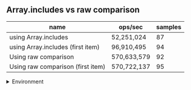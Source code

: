 ## Array.includes vs raw comparison

|name|ops/sec|samples|
|-|-|-|
|using Array.includes|52,251,024|87|
|using Array.includes (first item)|96,910,495|94|
|Using raw comparison|570,633,579|92|
|Using raw comparison (first item)|570,722,137|95|


<details>
<summary>Environment</summary>

* __Machine:__ linux x64 | 2 vCPUs | 6.8GB Mem
* __Run:__ Tue Oct 10 2023 20:56:40 GMT+0000 (Coordinated Universal Time)
</details>

<!--
{"environment":{"platform":"linux","arch":"x64","cpus":2,"totalMemory":6.759757995605469},"benchmarks":"[{\"timeStamp\":1696971384230,\"currentTarget\":{\"0\":{\"name\":\"using Array.includes\",\"options\":{\"async\":false,\"defer\":false,\"delay\":0.005,\"initCount\":1,\"maxTime\":5,\"minSamples\":5,\"minTime\":0.05},\"async\":false,\"defer\":false,\"delay\":0.005,\"initCount\":1,\"maxTime\":5,\"minSamples\":5,\"minTime\":0.05,\"id\":1,\"stats\":{\"moe\":5.511036739671435e-10,\"rme\":2.8795731531623856,\"sem\":2.811753438607875e-10,\"deviation\":2.6226290125721545e-9,\"mean\":1.913838074792141e-8,\"sample\":[1.9090292413767916e-8,2.8502057746240974e-8,3.908951899943849e-8,2.4132003907777665e-8,1.991218342511843e-8,1.8912097830384047e-8,1.9418452962452268e-8,1.976409591157154e-8,1.813502609465444e-8,1.8125753583836613e-8,1.7909649118739812e-8,1.798750967001918e-8,2.2716559031788994e-8,1.880520435171371e-8,1.7925698943101235e-8,1.8247412679147245e-8,1.8912882623354493e-8,1.95078389125495e-8,1.804899904378713e-8,1.799917254238848e-8,1.8320565281947264e-8,1.8118263665801283e-8,1.7874232149652844e-8,1.8650197288007678e-8,2.083902775157297e-8,1.8001669181733587e-8,1.8402277791073375e-8,1.8758837835784618e-8,1.796051086104231e-8,1.8131238587326622e-8,1.8546696347766717e-8,1.8675924348755298e-8,1.8607434262112326e-8,1.8285999683512233e-8,1.8320707012337688e-8,1.9048353641298454e-8,1.8483433287756726e-8,1.7975517715313917e-8,1.81421911977284e-8,1.8432901214921864e-8,1.842607396923668e-8,1.7888464732061102e-8,1.9501149490685837e-8,1.8007237968575253e-8,1.8649751521541616e-8,1.811921916422337e-8,1.959133214680054e-8,1.7954323702978008e-8,1.865423249049203e-8,1.8023845041899067e-8,1.961778945740128e-8,1.794091706775861e-8,1.9152475627774824e-8,1.9352647740223993e-8,2.0667617078248934e-8,1.9169935795655583e-8,1.820125812777927e-8,1.847564591064021e-8,2.045389644449107e-8,1.781897895356342e-8,1.7991342103719087e-8,1.781197355015709e-8,1.9082740926313467e-8,1.788423268607436e-8,1.9555806928237285e-8,1.7956777372191394e-8,2.050894433549126e-8,1.7930675665824478e-8,1.88302228038327e-8,1.8025836425608482e-8,2.0972729066912273e-8,2.030770576594485e-8,1.7888606618150397e-8,1.9208839610044397e-8,1.8212815265378552e-8,1.7881779016860975e-8,1.9079397890911288e-8,1.922352606490133e-8,1.7858878104202707e-8,1.92094441372419e-8,1.8131700872830593e-8,1.9026732192673486e-8,1.8530871603757313e-8,1.876720902239062e-8,1.8095251083259396e-8,1.9234087866250136e-8,1.9445816760694355e-8],\"variance\":6.878182937585195e-18},\"times\":{\"cycle\":0.05381932757694102,\"elapsed\":5.529,\"period\":1.913838074792141e-8,\"timeStamp\":1696971378701},\"running\":false,\"count\":2812115,\"cycles\":6,\"hz\":52251024.429462686},\"1\":{\"name\":\"using Array.includes (first item)\",\"options\":{\"async\":false,\"defer\":false,\"delay\":0.005,\"initCount\":1,\"maxTime\":5,\"minSamples\":5,\"minTime\":0.05},\"async\":false,\"defer\":false,\"delay\":0.005,\"initCount\":1,\"maxTime\":5,\"minSamples\":5,\"minTime\":0.05,\"id\":2,\"stats\":{\"moe\":5.071120669519588e-11,\"rme\":0.49144481610690177,\"sem\":2.587306464040606e-11,\"deviation\":2.5084866861385425e-10,\"mean\":1.0318799798707185e-8,\"sample\":[1.0160514132492177e-8,1.0920206201576966e-8,1.0260510401340795e-8,1.033517316071884e-8,1.0220327111050157e-8,1.019362376481242e-8,1.0254633938754663e-8,1.0580782956907218e-8,1.009255816814585e-8,1.0145602031359822e-8,1.0096612013702402e-8,1.0124586169932769e-8,1.0136667234742868e-8,1.0246869110201068e-8,1.0150704632980758e-8,1.008943206833856e-8,1.0108914930756889e-8,1.0353360002662227e-8,1.0176258381224847e-8,1.0229423053070083e-8,1.0080303007731613e-8,1.007210261604653e-8,1.0235193175033686e-8,1.0440938565721623e-8,1.0539473392865123e-8,1.0102196350232433e-8,1.0402510890967934e-8,1.0212909616540503e-8,1.0242117660699396e-8,1.0093943329526208e-8,1.0269594784735052e-8,1.0101310660205423e-8,1.0259630570638007e-8,1.0072988306073539e-8,1.0207655663041645e-8,1.023261662222784e-8,1.0269051293127569e-8,1.0211439974975231e-8,1.040768432719161e-8,1.0264662900336924e-8,1.019173317058108e-8,1.010392747164886e-8,1.0127922223532865e-8,1.026895064653359e-8,1.1094649667322748e-8,1.0293287395543932e-8,1.0412032260051476e-8,1.0179917059154835e-8,1.018430525065229e-8,1.0191511748074329e-8,1.0599681191848914e-8,1.1169672846233341e-8,1.0108275605801913e-8,1.0088790022621328e-8,1.0284490681937036e-8,1.0120454044966482e-8,1.0814344072056521e-8,1.0362694494510533e-8,1.0692539349798848e-8,1.0808888825369706e-8,1.0254658427602288e-8,1.012399680507452e-8,1.024201701410542e-8,1.0840794399540407e-8,1.0237548305332781e-8,1.0223920353921734e-8,1.033022550070674e-8,1.0118018397392206e-8,1.0304157428986782e-8,1.0157794535212016e-8,1.0150246040663639e-8,1.0466060358164995e-8,1.0303533420104118e-8,1.018025945886755e-8,1.0249062476977092e-8,1.0343289629898318e-8,1.0342140648381461e-8,1.0189310003184457e-8,1.0428187447437315e-8,1.0449283376121555e-8,1.0570382767048628e-8,1.0303424520489432e-8,1.0599610940526317e-8,1.0139247582166873e-8,1.047092259512009e-8,1.0227817792626953e-8,1.0678337914095315e-8,1.0119762200279475e-8,1.0858517459567243e-8,1.0349883592149403e-8,1.1298832016406201e-8,1.0105450053322565e-8,1.0346864194330054e-8,1.0270472221741356e-8],\"variance\":6.292505454534327e-20},\"times\":{\"cycle\":0.051262538506401854,\"elapsed\":5.506,\"period\":1.0318799798707185e-8,\"timeStamp\":1696971384248},\"running\":false,\"count\":4967878,\"cycles\":9,\"hz\":96910495.35870318},\"2\":{\"name\":\"Using raw comparison\",\"options\":{\"async\":false,\"defer\":false,\"delay\":0.005,\"initCount\":1,\"maxTime\":5,\"minSamples\":5,\"minTime\":0.05},\"async\":false,\"defer\":false,\"delay\":0.005,\"initCount\":1,\"maxTime\":5,\"minSamples\":5,\"minTime\":0.05,\"id\":3,\"stats\":{\"moe\":1.1226091947291049e-11,\"rme\":0.6405985027704859,\"sem\":5.727597932291352e-12,\"deviation\":5.493718943308723e-11,\"mean\":1.7524380557775267e-9,\"sample\":[1.7583874776039228e-9,1.7594051046896264e-9,1.716717228774388e-9,1.7420679556365267e-9,1.7353029653202437e-9,1.7299606142286301e-9,1.717123156167183e-9,1.7697351193274384e-9,1.7988951644218729e-9,1.7258606951661671e-9,1.7644061045192565e-9,1.7268389747684307e-9,1.767572764914026e-9,1.878157286635514e-9,1.7340756532589867e-9,1.7182593603973876e-9,1.7136848636216878e-9,1.7123146245369704e-9,1.7942218511804254e-9,1.769041922723683e-9,1.7668637678503647e-9,2.004725090478933e-9,1.7520632496280494e-9,1.7086127736183284e-9,1.7645526760276095e-9,1.938889804676763e-9,1.7427848300261348e-9,1.7111522443029357e-9,1.735868597756515e-9,1.7123316336492188e-9,1.7137189841053765e-9,1.7340347495822371e-9,1.7051836479644148e-9,1.7135553353119805e-9,1.7586318006452963e-9,1.7154607990069679e-9,1.8584618935893575e-9,1.7953740054952725e-9,1.7388136965688904e-9,1.8279473757837144e-9,1.7549231324471961e-9,1.71137380588533e-9,1.7341336001343821e-9,1.7483512068766172e-9,1.7223293444067767e-9,1.732228136439395e-9,1.7543334377740546e-9,1.7912256227721132e-9,1.7430813475961726e-9,1.725809088360668e-9,1.7849807902699423e-9,1.7209926122505966e-9,1.728014546438217e-9,1.7486712781471833e-9,1.8055727578240554e-9,1.8769987240779766e-9,1.9003824357430508e-9,1.7074157616046458e-9,1.8502506168274455e-9,1.757534515924594e-9,1.7136261297289264e-9,1.728167994779473e-9,1.7078372948440411e-9,1.7100758414915994e-9,1.7109072130898319e-9,1.7056879801896508e-9,1.7144642496073992e-9,1.7067373345255156e-9,1.7127914355024908e-9,1.7151681590401643e-9,1.7166172534794457e-9,1.7365473108023714e-9,1.7177568068422863e-9,1.7289242665237109e-9,1.856209257931395e-9,1.7290977796040324e-9,1.723502127329552e-9,1.7482794618475316e-9,1.7619777769916417e-9,1.724049776926332e-9,1.7685972959035812e-9,1.7295603904435486e-9,1.700782730737361e-9,1.7367241914174803e-9,1.7259240651519336e-9,1.7058341349653517e-9,1.8255777193013488e-9,1.7153790891736817e-9,1.721525792595233e-9,1.7449118930443738e-9,1.8303365902043517e-9,1.721063181755717e-9],\"variance\":3.018094782806911e-21},\"times\":{\"cycle\":0.05151880484144781,\"elapsed\":5.429,\"period\":1.7524380557775267e-9,\"timeStamp\":1696971389754},\"running\":false,\"count\":29398360,\"cycles\":7,\"hz\":570633579.1460071},\"3\":{\"name\":\"Using raw comparison (first item)\",\"options\":{\"async\":false,\"defer\":false,\"delay\":0.005,\"initCount\":1,\"maxTime\":5,\"minSamples\":5,\"minTime\":0.05},\"async\":false,\"defer\":false,\"delay\":0.005,\"initCount\":1,\"maxTime\":5,\"minSamples\":5,\"minTime\":0.05,\"id\":4,\"stats\":{\"moe\":1.2584416135728916e-11,\"rme\":0.7182204870649552,\"sem\":6.420620477412712e-12,\"deviation\":6.258046735941085e-11,\"mean\":1.7521661331544267e-9,\"sample\":[1.95444989258328e-9,1.7162625108536982e-9,1.7240468146368311e-9,1.8061534903497386e-9,1.757496654135986e-9,1.731489940065244e-9,1.7088568734288681e-9,1.8898566638166915e-9,1.7232519939166419e-9,1.716201111029813e-9,1.7205708341626574e-9,1.716647999414655e-9,1.7085635187147517e-9,1.7188788596824709e-9,1.71908011466076e-9,1.7496373402346735e-9,1.7210995548683322e-9,1.7426922355999932e-9,1.7089563070325482e-9,1.7190666408105186e-9,1.739468744846039e-9,1.7466730590705533e-9,1.7407444967423129e-9,1.7259503456213142e-9,1.768286138188149e-9,1.7104330069079919e-9,1.7514111811467066e-9,1.7247564601568867e-9,1.730111957462202e-9,1.7254966350338183e-9,1.7777350253078135e-9,1.7165321584135923e-9,2.0177777391186294e-9,1.709890641797009e-9,1.7286485608819336e-9,1.7521055583783425e-9,1.7199785827886545e-9,1.7409865118115824e-9,1.7439272722588878e-9,1.75458289033602e-9,1.738393322731498e-9,1.7470179654528373e-9,1.7263133435612454e-9,1.7630235246864777e-9,1.7172763517110102e-9,1.7503199615926825e-9,1.7231851331050108e-9,1.756000470379917e-9,1.7377833690576499e-9,1.9242206163592097e-9,1.7515023857537176e-9,1.7191982509936198e-9,1.7203908978419259e-9,1.7232056125551772e-9,1.710662170819673e-9,1.721130338887876e-9,1.7147990197533326e-9,1.7458185375553078e-9,1.7092650702259427e-9,1.7312441545396348e-9,1.8107164839571452e-9,1.7587299619569507e-9,1.7237031166690423e-9,2.0018767150048705e-9,1.8688435356717774e-9,1.967510936827166e-9,1.7192527719923993e-9,1.7201080701607562e-9,1.7312713809634004e-9,1.7192527379167752e-9,1.7132178767130968e-9,1.7589139703278323e-9,1.7350811379800058e-9,1.708423368231657e-9,1.7337589696839734e-9,1.7579700755364586e-9,1.798909075705167e-9,1.768506394853136e-9,1.7403152220141073e-9,1.7508208732689712e-9,1.7271311585429412e-9,1.7246947173343483e-9,1.7481731631901068e-9,1.7340009066160584e-9,1.8495393878607155e-9,1.7667378358795947e-9,1.7106553556948256e-9,1.7432423522117176e-9,1.7097898007635734e-9,1.7170207504536062e-9,1.7155793515483673e-9,1.7082870657347074e-9,1.7168572215328912e-9,1.8382874463594301e-9,1.7490966466825624e-9],\"variance\":3.916314894922287e-21},\"times\":{\"cycle\":0.05141992765712118,\"elapsed\":5.398,\"period\":1.7521661331544267e-9,\"timeStamp\":1696971395184},\"running\":false,\"count\":29346491,\"cycles\":6,\"hz\":570722137.0611124},\"options\":{},\"events\":{\"start\":[null],\"cycle\":[null,null],\"complete\":[null,null]},\"length\":4,\"running\":false},\"type\":\"cycle\",\"target\":{\"name\":\"using Array.includes\",\"options\":{\"async\":false,\"defer\":false,\"delay\":0.005,\"initCount\":1,\"maxTime\":5,\"minSamples\":5,\"minTime\":0.05},\"async\":false,\"defer\":false,\"delay\":0.005,\"initCount\":1,\"maxTime\":5,\"minSamples\":5,\"minTime\":0.05,\"id\":1,\"stats\":{\"moe\":5.511036739671435e-10,\"rme\":2.8795731531623856,\"sem\":2.811753438607875e-10,\"deviation\":2.6226290125721545e-9,\"mean\":1.913838074792141e-8,\"sample\":[1.9090292413767916e-8,2.8502057746240974e-8,3.908951899943849e-8,2.4132003907777665e-8,1.991218342511843e-8,1.8912097830384047e-8,1.9418452962452268e-8,1.976409591157154e-8,1.813502609465444e-8,1.8125753583836613e-8,1.7909649118739812e-8,1.798750967001918e-8,2.2716559031788994e-8,1.880520435171371e-8,1.7925698943101235e-8,1.8247412679147245e-8,1.8912882623354493e-8,1.95078389125495e-8,1.804899904378713e-8,1.799917254238848e-8,1.8320565281947264e-8,1.8118263665801283e-8,1.7874232149652844e-8,1.8650197288007678e-8,2.083902775157297e-8,1.8001669181733587e-8,1.8402277791073375e-8,1.8758837835784618e-8,1.796051086104231e-8,1.8131238587326622e-8,1.8546696347766717e-8,1.8675924348755298e-8,1.8607434262112326e-8,1.8285999683512233e-8,1.8320707012337688e-8,1.9048353641298454e-8,1.8483433287756726e-8,1.7975517715313917e-8,1.81421911977284e-8,1.8432901214921864e-8,1.842607396923668e-8,1.7888464732061102e-8,1.9501149490685837e-8,1.8007237968575253e-8,1.8649751521541616e-8,1.811921916422337e-8,1.959133214680054e-8,1.7954323702978008e-8,1.865423249049203e-8,1.8023845041899067e-8,1.961778945740128e-8,1.794091706775861e-8,1.9152475627774824e-8,1.9352647740223993e-8,2.0667617078248934e-8,1.9169935795655583e-8,1.820125812777927e-8,1.847564591064021e-8,2.045389644449107e-8,1.781897895356342e-8,1.7991342103719087e-8,1.781197355015709e-8,1.9082740926313467e-8,1.788423268607436e-8,1.9555806928237285e-8,1.7956777372191394e-8,2.050894433549126e-8,1.7930675665824478e-8,1.88302228038327e-8,1.8025836425608482e-8,2.0972729066912273e-8,2.030770576594485e-8,1.7888606618150397e-8,1.9208839610044397e-8,1.8212815265378552e-8,1.7881779016860975e-8,1.9079397890911288e-8,1.922352606490133e-8,1.7858878104202707e-8,1.92094441372419e-8,1.8131700872830593e-8,1.9026732192673486e-8,1.8530871603757313e-8,1.876720902239062e-8,1.8095251083259396e-8,1.9234087866250136e-8,1.9445816760694355e-8],\"variance\":6.878182937585195e-18},\"times\":{\"cycle\":0.05381932757694102,\"elapsed\":5.529,\"period\":1.913838074792141e-8,\"timeStamp\":1696971378701},\"running\":false,\"count\":2812115,\"cycles\":6,\"hz\":52251024.429462686},\"aborted\":false},{\"timeStamp\":1696971389754,\"currentTarget\":{\"0\":{\"name\":\"using Array.includes\",\"options\":{\"async\":false,\"defer\":false,\"delay\":0.005,\"initCount\":1,\"maxTime\":5,\"minSamples\":5,\"minTime\":0.05},\"async\":false,\"defer\":false,\"delay\":0.005,\"initCount\":1,\"maxTime\":5,\"minSamples\":5,\"minTime\":0.05,\"id\":1,\"stats\":{\"moe\":5.511036739671435e-10,\"rme\":2.8795731531623856,\"sem\":2.811753438607875e-10,\"deviation\":2.6226290125721545e-9,\"mean\":1.913838074792141e-8,\"sample\":[1.9090292413767916e-8,2.8502057746240974e-8,3.908951899943849e-8,2.4132003907777665e-8,1.991218342511843e-8,1.8912097830384047e-8,1.9418452962452268e-8,1.976409591157154e-8,1.813502609465444e-8,1.8125753583836613e-8,1.7909649118739812e-8,1.798750967001918e-8,2.2716559031788994e-8,1.880520435171371e-8,1.7925698943101235e-8,1.8247412679147245e-8,1.8912882623354493e-8,1.95078389125495e-8,1.804899904378713e-8,1.799917254238848e-8,1.8320565281947264e-8,1.8118263665801283e-8,1.7874232149652844e-8,1.8650197288007678e-8,2.083902775157297e-8,1.8001669181733587e-8,1.8402277791073375e-8,1.8758837835784618e-8,1.796051086104231e-8,1.8131238587326622e-8,1.8546696347766717e-8,1.8675924348755298e-8,1.8607434262112326e-8,1.8285999683512233e-8,1.8320707012337688e-8,1.9048353641298454e-8,1.8483433287756726e-8,1.7975517715313917e-8,1.81421911977284e-8,1.8432901214921864e-8,1.842607396923668e-8,1.7888464732061102e-8,1.9501149490685837e-8,1.8007237968575253e-8,1.8649751521541616e-8,1.811921916422337e-8,1.959133214680054e-8,1.7954323702978008e-8,1.865423249049203e-8,1.8023845041899067e-8,1.961778945740128e-8,1.794091706775861e-8,1.9152475627774824e-8,1.9352647740223993e-8,2.0667617078248934e-8,1.9169935795655583e-8,1.820125812777927e-8,1.847564591064021e-8,2.045389644449107e-8,1.781897895356342e-8,1.7991342103719087e-8,1.781197355015709e-8,1.9082740926313467e-8,1.788423268607436e-8,1.9555806928237285e-8,1.7956777372191394e-8,2.050894433549126e-8,1.7930675665824478e-8,1.88302228038327e-8,1.8025836425608482e-8,2.0972729066912273e-8,2.030770576594485e-8,1.7888606618150397e-8,1.9208839610044397e-8,1.8212815265378552e-8,1.7881779016860975e-8,1.9079397890911288e-8,1.922352606490133e-8,1.7858878104202707e-8,1.92094441372419e-8,1.8131700872830593e-8,1.9026732192673486e-8,1.8530871603757313e-8,1.876720902239062e-8,1.8095251083259396e-8,1.9234087866250136e-8,1.9445816760694355e-8],\"variance\":6.878182937585195e-18},\"times\":{\"cycle\":0.05381932757694102,\"elapsed\":5.529,\"period\":1.913838074792141e-8,\"timeStamp\":1696971378701},\"running\":false,\"count\":2812115,\"cycles\":6,\"hz\":52251024.429462686},\"1\":{\"name\":\"using Array.includes (first item)\",\"options\":{\"async\":false,\"defer\":false,\"delay\":0.005,\"initCount\":1,\"maxTime\":5,\"minSamples\":5,\"minTime\":0.05},\"async\":false,\"defer\":false,\"delay\":0.005,\"initCount\":1,\"maxTime\":5,\"minSamples\":5,\"minTime\":0.05,\"id\":2,\"stats\":{\"moe\":5.071120669519588e-11,\"rme\":0.49144481610690177,\"sem\":2.587306464040606e-11,\"deviation\":2.5084866861385425e-10,\"mean\":1.0318799798707185e-8,\"sample\":[1.0160514132492177e-8,1.0920206201576966e-8,1.0260510401340795e-8,1.033517316071884e-8,1.0220327111050157e-8,1.019362376481242e-8,1.0254633938754663e-8,1.0580782956907218e-8,1.009255816814585e-8,1.0145602031359822e-8,1.0096612013702402e-8,1.0124586169932769e-8,1.0136667234742868e-8,1.0246869110201068e-8,1.0150704632980758e-8,1.008943206833856e-8,1.0108914930756889e-8,1.0353360002662227e-8,1.0176258381224847e-8,1.0229423053070083e-8,1.0080303007731613e-8,1.007210261604653e-8,1.0235193175033686e-8,1.0440938565721623e-8,1.0539473392865123e-8,1.0102196350232433e-8,1.0402510890967934e-8,1.0212909616540503e-8,1.0242117660699396e-8,1.0093943329526208e-8,1.0269594784735052e-8,1.0101310660205423e-8,1.0259630570638007e-8,1.0072988306073539e-8,1.0207655663041645e-8,1.023261662222784e-8,1.0269051293127569e-8,1.0211439974975231e-8,1.040768432719161e-8,1.0264662900336924e-8,1.019173317058108e-8,1.010392747164886e-8,1.0127922223532865e-8,1.026895064653359e-8,1.1094649667322748e-8,1.0293287395543932e-8,1.0412032260051476e-8,1.0179917059154835e-8,1.018430525065229e-8,1.0191511748074329e-8,1.0599681191848914e-8,1.1169672846233341e-8,1.0108275605801913e-8,1.0088790022621328e-8,1.0284490681937036e-8,1.0120454044966482e-8,1.0814344072056521e-8,1.0362694494510533e-8,1.0692539349798848e-8,1.0808888825369706e-8,1.0254658427602288e-8,1.012399680507452e-8,1.024201701410542e-8,1.0840794399540407e-8,1.0237548305332781e-8,1.0223920353921734e-8,1.033022550070674e-8,1.0118018397392206e-8,1.0304157428986782e-8,1.0157794535212016e-8,1.0150246040663639e-8,1.0466060358164995e-8,1.0303533420104118e-8,1.018025945886755e-8,1.0249062476977092e-8,1.0343289629898318e-8,1.0342140648381461e-8,1.0189310003184457e-8,1.0428187447437315e-8,1.0449283376121555e-8,1.0570382767048628e-8,1.0303424520489432e-8,1.0599610940526317e-8,1.0139247582166873e-8,1.047092259512009e-8,1.0227817792626953e-8,1.0678337914095315e-8,1.0119762200279475e-8,1.0858517459567243e-8,1.0349883592149403e-8,1.1298832016406201e-8,1.0105450053322565e-8,1.0346864194330054e-8,1.0270472221741356e-8],\"variance\":6.292505454534327e-20},\"times\":{\"cycle\":0.051262538506401854,\"elapsed\":5.506,\"period\":1.0318799798707185e-8,\"timeStamp\":1696971384248},\"running\":false,\"count\":4967878,\"cycles\":9,\"hz\":96910495.35870318},\"2\":{\"name\":\"Using raw comparison\",\"options\":{\"async\":false,\"defer\":false,\"delay\":0.005,\"initCount\":1,\"maxTime\":5,\"minSamples\":5,\"minTime\":0.05},\"async\":false,\"defer\":false,\"delay\":0.005,\"initCount\":1,\"maxTime\":5,\"minSamples\":5,\"minTime\":0.05,\"id\":3,\"stats\":{\"moe\":1.1226091947291049e-11,\"rme\":0.6405985027704859,\"sem\":5.727597932291352e-12,\"deviation\":5.493718943308723e-11,\"mean\":1.7524380557775267e-9,\"sample\":[1.7583874776039228e-9,1.7594051046896264e-9,1.716717228774388e-9,1.7420679556365267e-9,1.7353029653202437e-9,1.7299606142286301e-9,1.717123156167183e-9,1.7697351193274384e-9,1.7988951644218729e-9,1.7258606951661671e-9,1.7644061045192565e-9,1.7268389747684307e-9,1.767572764914026e-9,1.878157286635514e-9,1.7340756532589867e-9,1.7182593603973876e-9,1.7136848636216878e-9,1.7123146245369704e-9,1.7942218511804254e-9,1.769041922723683e-9,1.7668637678503647e-9,2.004725090478933e-9,1.7520632496280494e-9,1.7086127736183284e-9,1.7645526760276095e-9,1.938889804676763e-9,1.7427848300261348e-9,1.7111522443029357e-9,1.735868597756515e-9,1.7123316336492188e-9,1.7137189841053765e-9,1.7340347495822371e-9,1.7051836479644148e-9,1.7135553353119805e-9,1.7586318006452963e-9,1.7154607990069679e-9,1.8584618935893575e-9,1.7953740054952725e-9,1.7388136965688904e-9,1.8279473757837144e-9,1.7549231324471961e-9,1.71137380588533e-9,1.7341336001343821e-9,1.7483512068766172e-9,1.7223293444067767e-9,1.732228136439395e-9,1.7543334377740546e-9,1.7912256227721132e-9,1.7430813475961726e-9,1.725809088360668e-9,1.7849807902699423e-9,1.7209926122505966e-9,1.728014546438217e-9,1.7486712781471833e-9,1.8055727578240554e-9,1.8769987240779766e-9,1.9003824357430508e-9,1.7074157616046458e-9,1.8502506168274455e-9,1.757534515924594e-9,1.7136261297289264e-9,1.728167994779473e-9,1.7078372948440411e-9,1.7100758414915994e-9,1.7109072130898319e-9,1.7056879801896508e-9,1.7144642496073992e-9,1.7067373345255156e-9,1.7127914355024908e-9,1.7151681590401643e-9,1.7166172534794457e-9,1.7365473108023714e-9,1.7177568068422863e-9,1.7289242665237109e-9,1.856209257931395e-9,1.7290977796040324e-9,1.723502127329552e-9,1.7482794618475316e-9,1.7619777769916417e-9,1.724049776926332e-9,1.7685972959035812e-9,1.7295603904435486e-9,1.700782730737361e-9,1.7367241914174803e-9,1.7259240651519336e-9,1.7058341349653517e-9,1.8255777193013488e-9,1.7153790891736817e-9,1.721525792595233e-9,1.7449118930443738e-9,1.8303365902043517e-9,1.721063181755717e-9],\"variance\":3.018094782806911e-21},\"times\":{\"cycle\":0.05151880484144781,\"elapsed\":5.429,\"period\":1.7524380557775267e-9,\"timeStamp\":1696971389754},\"running\":false,\"count\":29398360,\"cycles\":7,\"hz\":570633579.1460071},\"3\":{\"name\":\"Using raw comparison (first item)\",\"options\":{\"async\":false,\"defer\":false,\"delay\":0.005,\"initCount\":1,\"maxTime\":5,\"minSamples\":5,\"minTime\":0.05},\"async\":false,\"defer\":false,\"delay\":0.005,\"initCount\":1,\"maxTime\":5,\"minSamples\":5,\"minTime\":0.05,\"id\":4,\"stats\":{\"moe\":1.2584416135728916e-11,\"rme\":0.7182204870649552,\"sem\":6.420620477412712e-12,\"deviation\":6.258046735941085e-11,\"mean\":1.7521661331544267e-9,\"sample\":[1.95444989258328e-9,1.7162625108536982e-9,1.7240468146368311e-9,1.8061534903497386e-9,1.757496654135986e-9,1.731489940065244e-9,1.7088568734288681e-9,1.8898566638166915e-9,1.7232519939166419e-9,1.716201111029813e-9,1.7205708341626574e-9,1.716647999414655e-9,1.7085635187147517e-9,1.7188788596824709e-9,1.71908011466076e-9,1.7496373402346735e-9,1.7210995548683322e-9,1.7426922355999932e-9,1.7089563070325482e-9,1.7190666408105186e-9,1.739468744846039e-9,1.7466730590705533e-9,1.7407444967423129e-9,1.7259503456213142e-9,1.768286138188149e-9,1.7104330069079919e-9,1.7514111811467066e-9,1.7247564601568867e-9,1.730111957462202e-9,1.7254966350338183e-9,1.7777350253078135e-9,1.7165321584135923e-9,2.0177777391186294e-9,1.709890641797009e-9,1.7286485608819336e-9,1.7521055583783425e-9,1.7199785827886545e-9,1.7409865118115824e-9,1.7439272722588878e-9,1.75458289033602e-9,1.738393322731498e-9,1.7470179654528373e-9,1.7263133435612454e-9,1.7630235246864777e-9,1.7172763517110102e-9,1.7503199615926825e-9,1.7231851331050108e-9,1.756000470379917e-9,1.7377833690576499e-9,1.9242206163592097e-9,1.7515023857537176e-9,1.7191982509936198e-9,1.7203908978419259e-9,1.7232056125551772e-9,1.710662170819673e-9,1.721130338887876e-9,1.7147990197533326e-9,1.7458185375553078e-9,1.7092650702259427e-9,1.7312441545396348e-9,1.8107164839571452e-9,1.7587299619569507e-9,1.7237031166690423e-9,2.0018767150048705e-9,1.8688435356717774e-9,1.967510936827166e-9,1.7192527719923993e-9,1.7201080701607562e-9,1.7312713809634004e-9,1.7192527379167752e-9,1.7132178767130968e-9,1.7589139703278323e-9,1.7350811379800058e-9,1.708423368231657e-9,1.7337589696839734e-9,1.7579700755364586e-9,1.798909075705167e-9,1.768506394853136e-9,1.7403152220141073e-9,1.7508208732689712e-9,1.7271311585429412e-9,1.7246947173343483e-9,1.7481731631901068e-9,1.7340009066160584e-9,1.8495393878607155e-9,1.7667378358795947e-9,1.7106553556948256e-9,1.7432423522117176e-9,1.7097898007635734e-9,1.7170207504536062e-9,1.7155793515483673e-9,1.7082870657347074e-9,1.7168572215328912e-9,1.8382874463594301e-9,1.7490966466825624e-9],\"variance\":3.916314894922287e-21},\"times\":{\"cycle\":0.05141992765712118,\"elapsed\":5.398,\"period\":1.7521661331544267e-9,\"timeStamp\":1696971395184},\"running\":false,\"count\":29346491,\"cycles\":6,\"hz\":570722137.0611124},\"options\":{},\"events\":{\"start\":[null],\"cycle\":[null,null],\"complete\":[null,null]},\"length\":4,\"running\":false},\"type\":\"cycle\",\"target\":{\"name\":\"using Array.includes (first item)\",\"options\":{\"async\":false,\"defer\":false,\"delay\":0.005,\"initCount\":1,\"maxTime\":5,\"minSamples\":5,\"minTime\":0.05},\"async\":false,\"defer\":false,\"delay\":0.005,\"initCount\":1,\"maxTime\":5,\"minSamples\":5,\"minTime\":0.05,\"id\":2,\"stats\":{\"moe\":5.071120669519588e-11,\"rme\":0.49144481610690177,\"sem\":2.587306464040606e-11,\"deviation\":2.5084866861385425e-10,\"mean\":1.0318799798707185e-8,\"sample\":[1.0160514132492177e-8,1.0920206201576966e-8,1.0260510401340795e-8,1.033517316071884e-8,1.0220327111050157e-8,1.019362376481242e-8,1.0254633938754663e-8,1.0580782956907218e-8,1.009255816814585e-8,1.0145602031359822e-8,1.0096612013702402e-8,1.0124586169932769e-8,1.0136667234742868e-8,1.0246869110201068e-8,1.0150704632980758e-8,1.008943206833856e-8,1.0108914930756889e-8,1.0353360002662227e-8,1.0176258381224847e-8,1.0229423053070083e-8,1.0080303007731613e-8,1.007210261604653e-8,1.0235193175033686e-8,1.0440938565721623e-8,1.0539473392865123e-8,1.0102196350232433e-8,1.0402510890967934e-8,1.0212909616540503e-8,1.0242117660699396e-8,1.0093943329526208e-8,1.0269594784735052e-8,1.0101310660205423e-8,1.0259630570638007e-8,1.0072988306073539e-8,1.0207655663041645e-8,1.023261662222784e-8,1.0269051293127569e-8,1.0211439974975231e-8,1.040768432719161e-8,1.0264662900336924e-8,1.019173317058108e-8,1.010392747164886e-8,1.0127922223532865e-8,1.026895064653359e-8,1.1094649667322748e-8,1.0293287395543932e-8,1.0412032260051476e-8,1.0179917059154835e-8,1.018430525065229e-8,1.0191511748074329e-8,1.0599681191848914e-8,1.1169672846233341e-8,1.0108275605801913e-8,1.0088790022621328e-8,1.0284490681937036e-8,1.0120454044966482e-8,1.0814344072056521e-8,1.0362694494510533e-8,1.0692539349798848e-8,1.0808888825369706e-8,1.0254658427602288e-8,1.012399680507452e-8,1.024201701410542e-8,1.0840794399540407e-8,1.0237548305332781e-8,1.0223920353921734e-8,1.033022550070674e-8,1.0118018397392206e-8,1.0304157428986782e-8,1.0157794535212016e-8,1.0150246040663639e-8,1.0466060358164995e-8,1.0303533420104118e-8,1.018025945886755e-8,1.0249062476977092e-8,1.0343289629898318e-8,1.0342140648381461e-8,1.0189310003184457e-8,1.0428187447437315e-8,1.0449283376121555e-8,1.0570382767048628e-8,1.0303424520489432e-8,1.0599610940526317e-8,1.0139247582166873e-8,1.047092259512009e-8,1.0227817792626953e-8,1.0678337914095315e-8,1.0119762200279475e-8,1.0858517459567243e-8,1.0349883592149403e-8,1.1298832016406201e-8,1.0105450053322565e-8,1.0346864194330054e-8,1.0270472221741356e-8],\"variance\":6.292505454534327e-20},\"times\":{\"cycle\":0.051262538506401854,\"elapsed\":5.506,\"period\":1.0318799798707185e-8,\"timeStamp\":1696971384248},\"running\":false,\"count\":4967878,\"cycles\":9,\"hz\":96910495.35870318},\"aborted\":false},{\"timeStamp\":1696971395183,\"currentTarget\":{\"0\":{\"name\":\"using Array.includes\",\"options\":{\"async\":false,\"defer\":false,\"delay\":0.005,\"initCount\":1,\"maxTime\":5,\"minSamples\":5,\"minTime\":0.05},\"async\":false,\"defer\":false,\"delay\":0.005,\"initCount\":1,\"maxTime\":5,\"minSamples\":5,\"minTime\":0.05,\"id\":1,\"stats\":{\"moe\":5.511036739671435e-10,\"rme\":2.8795731531623856,\"sem\":2.811753438607875e-10,\"deviation\":2.6226290125721545e-9,\"mean\":1.913838074792141e-8,\"sample\":[1.9090292413767916e-8,2.8502057746240974e-8,3.908951899943849e-8,2.4132003907777665e-8,1.991218342511843e-8,1.8912097830384047e-8,1.9418452962452268e-8,1.976409591157154e-8,1.813502609465444e-8,1.8125753583836613e-8,1.7909649118739812e-8,1.798750967001918e-8,2.2716559031788994e-8,1.880520435171371e-8,1.7925698943101235e-8,1.8247412679147245e-8,1.8912882623354493e-8,1.95078389125495e-8,1.804899904378713e-8,1.799917254238848e-8,1.8320565281947264e-8,1.8118263665801283e-8,1.7874232149652844e-8,1.8650197288007678e-8,2.083902775157297e-8,1.8001669181733587e-8,1.8402277791073375e-8,1.8758837835784618e-8,1.796051086104231e-8,1.8131238587326622e-8,1.8546696347766717e-8,1.8675924348755298e-8,1.8607434262112326e-8,1.8285999683512233e-8,1.8320707012337688e-8,1.9048353641298454e-8,1.8483433287756726e-8,1.7975517715313917e-8,1.81421911977284e-8,1.8432901214921864e-8,1.842607396923668e-8,1.7888464732061102e-8,1.9501149490685837e-8,1.8007237968575253e-8,1.8649751521541616e-8,1.811921916422337e-8,1.959133214680054e-8,1.7954323702978008e-8,1.865423249049203e-8,1.8023845041899067e-8,1.961778945740128e-8,1.794091706775861e-8,1.9152475627774824e-8,1.9352647740223993e-8,2.0667617078248934e-8,1.9169935795655583e-8,1.820125812777927e-8,1.847564591064021e-8,2.045389644449107e-8,1.781897895356342e-8,1.7991342103719087e-8,1.781197355015709e-8,1.9082740926313467e-8,1.788423268607436e-8,1.9555806928237285e-8,1.7956777372191394e-8,2.050894433549126e-8,1.7930675665824478e-8,1.88302228038327e-8,1.8025836425608482e-8,2.0972729066912273e-8,2.030770576594485e-8,1.7888606618150397e-8,1.9208839610044397e-8,1.8212815265378552e-8,1.7881779016860975e-8,1.9079397890911288e-8,1.922352606490133e-8,1.7858878104202707e-8,1.92094441372419e-8,1.8131700872830593e-8,1.9026732192673486e-8,1.8530871603757313e-8,1.876720902239062e-8,1.8095251083259396e-8,1.9234087866250136e-8,1.9445816760694355e-8],\"variance\":6.878182937585195e-18},\"times\":{\"cycle\":0.05381932757694102,\"elapsed\":5.529,\"period\":1.913838074792141e-8,\"timeStamp\":1696971378701},\"running\":false,\"count\":2812115,\"cycles\":6,\"hz\":52251024.429462686},\"1\":{\"name\":\"using Array.includes (first item)\",\"options\":{\"async\":false,\"defer\":false,\"delay\":0.005,\"initCount\":1,\"maxTime\":5,\"minSamples\":5,\"minTime\":0.05},\"async\":false,\"defer\":false,\"delay\":0.005,\"initCount\":1,\"maxTime\":5,\"minSamples\":5,\"minTime\":0.05,\"id\":2,\"stats\":{\"moe\":5.071120669519588e-11,\"rme\":0.49144481610690177,\"sem\":2.587306464040606e-11,\"deviation\":2.5084866861385425e-10,\"mean\":1.0318799798707185e-8,\"sample\":[1.0160514132492177e-8,1.0920206201576966e-8,1.0260510401340795e-8,1.033517316071884e-8,1.0220327111050157e-8,1.019362376481242e-8,1.0254633938754663e-8,1.0580782956907218e-8,1.009255816814585e-8,1.0145602031359822e-8,1.0096612013702402e-8,1.0124586169932769e-8,1.0136667234742868e-8,1.0246869110201068e-8,1.0150704632980758e-8,1.008943206833856e-8,1.0108914930756889e-8,1.0353360002662227e-8,1.0176258381224847e-8,1.0229423053070083e-8,1.0080303007731613e-8,1.007210261604653e-8,1.0235193175033686e-8,1.0440938565721623e-8,1.0539473392865123e-8,1.0102196350232433e-8,1.0402510890967934e-8,1.0212909616540503e-8,1.0242117660699396e-8,1.0093943329526208e-8,1.0269594784735052e-8,1.0101310660205423e-8,1.0259630570638007e-8,1.0072988306073539e-8,1.0207655663041645e-8,1.023261662222784e-8,1.0269051293127569e-8,1.0211439974975231e-8,1.040768432719161e-8,1.0264662900336924e-8,1.019173317058108e-8,1.010392747164886e-8,1.0127922223532865e-8,1.026895064653359e-8,1.1094649667322748e-8,1.0293287395543932e-8,1.0412032260051476e-8,1.0179917059154835e-8,1.018430525065229e-8,1.0191511748074329e-8,1.0599681191848914e-8,1.1169672846233341e-8,1.0108275605801913e-8,1.0088790022621328e-8,1.0284490681937036e-8,1.0120454044966482e-8,1.0814344072056521e-8,1.0362694494510533e-8,1.0692539349798848e-8,1.0808888825369706e-8,1.0254658427602288e-8,1.012399680507452e-8,1.024201701410542e-8,1.0840794399540407e-8,1.0237548305332781e-8,1.0223920353921734e-8,1.033022550070674e-8,1.0118018397392206e-8,1.0304157428986782e-8,1.0157794535212016e-8,1.0150246040663639e-8,1.0466060358164995e-8,1.0303533420104118e-8,1.018025945886755e-8,1.0249062476977092e-8,1.0343289629898318e-8,1.0342140648381461e-8,1.0189310003184457e-8,1.0428187447437315e-8,1.0449283376121555e-8,1.0570382767048628e-8,1.0303424520489432e-8,1.0599610940526317e-8,1.0139247582166873e-8,1.047092259512009e-8,1.0227817792626953e-8,1.0678337914095315e-8,1.0119762200279475e-8,1.0858517459567243e-8,1.0349883592149403e-8,1.1298832016406201e-8,1.0105450053322565e-8,1.0346864194330054e-8,1.0270472221741356e-8],\"variance\":6.292505454534327e-20},\"times\":{\"cycle\":0.051262538506401854,\"elapsed\":5.506,\"period\":1.0318799798707185e-8,\"timeStamp\":1696971384248},\"running\":false,\"count\":4967878,\"cycles\":9,\"hz\":96910495.35870318},\"2\":{\"name\":\"Using raw comparison\",\"options\":{\"async\":false,\"defer\":false,\"delay\":0.005,\"initCount\":1,\"maxTime\":5,\"minSamples\":5,\"minTime\":0.05},\"async\":false,\"defer\":false,\"delay\":0.005,\"initCount\":1,\"maxTime\":5,\"minSamples\":5,\"minTime\":0.05,\"id\":3,\"stats\":{\"moe\":1.1226091947291049e-11,\"rme\":0.6405985027704859,\"sem\":5.727597932291352e-12,\"deviation\":5.493718943308723e-11,\"mean\":1.7524380557775267e-9,\"sample\":[1.7583874776039228e-9,1.7594051046896264e-9,1.716717228774388e-9,1.7420679556365267e-9,1.7353029653202437e-9,1.7299606142286301e-9,1.717123156167183e-9,1.7697351193274384e-9,1.7988951644218729e-9,1.7258606951661671e-9,1.7644061045192565e-9,1.7268389747684307e-9,1.767572764914026e-9,1.878157286635514e-9,1.7340756532589867e-9,1.7182593603973876e-9,1.7136848636216878e-9,1.7123146245369704e-9,1.7942218511804254e-9,1.769041922723683e-9,1.7668637678503647e-9,2.004725090478933e-9,1.7520632496280494e-9,1.7086127736183284e-9,1.7645526760276095e-9,1.938889804676763e-9,1.7427848300261348e-9,1.7111522443029357e-9,1.735868597756515e-9,1.7123316336492188e-9,1.7137189841053765e-9,1.7340347495822371e-9,1.7051836479644148e-9,1.7135553353119805e-9,1.7586318006452963e-9,1.7154607990069679e-9,1.8584618935893575e-9,1.7953740054952725e-9,1.7388136965688904e-9,1.8279473757837144e-9,1.7549231324471961e-9,1.71137380588533e-9,1.7341336001343821e-9,1.7483512068766172e-9,1.7223293444067767e-9,1.732228136439395e-9,1.7543334377740546e-9,1.7912256227721132e-9,1.7430813475961726e-9,1.725809088360668e-9,1.7849807902699423e-9,1.7209926122505966e-9,1.728014546438217e-9,1.7486712781471833e-9,1.8055727578240554e-9,1.8769987240779766e-9,1.9003824357430508e-9,1.7074157616046458e-9,1.8502506168274455e-9,1.757534515924594e-9,1.7136261297289264e-9,1.728167994779473e-9,1.7078372948440411e-9,1.7100758414915994e-9,1.7109072130898319e-9,1.7056879801896508e-9,1.7144642496073992e-9,1.7067373345255156e-9,1.7127914355024908e-9,1.7151681590401643e-9,1.7166172534794457e-9,1.7365473108023714e-9,1.7177568068422863e-9,1.7289242665237109e-9,1.856209257931395e-9,1.7290977796040324e-9,1.723502127329552e-9,1.7482794618475316e-9,1.7619777769916417e-9,1.724049776926332e-9,1.7685972959035812e-9,1.7295603904435486e-9,1.700782730737361e-9,1.7367241914174803e-9,1.7259240651519336e-9,1.7058341349653517e-9,1.8255777193013488e-9,1.7153790891736817e-9,1.721525792595233e-9,1.7449118930443738e-9,1.8303365902043517e-9,1.721063181755717e-9],\"variance\":3.018094782806911e-21},\"times\":{\"cycle\":0.05151880484144781,\"elapsed\":5.429,\"period\":1.7524380557775267e-9,\"timeStamp\":1696971389754},\"running\":false,\"count\":29398360,\"cycles\":7,\"hz\":570633579.1460071},\"3\":{\"name\":\"Using raw comparison (first item)\",\"options\":{\"async\":false,\"defer\":false,\"delay\":0.005,\"initCount\":1,\"maxTime\":5,\"minSamples\":5,\"minTime\":0.05},\"async\":false,\"defer\":false,\"delay\":0.005,\"initCount\":1,\"maxTime\":5,\"minSamples\":5,\"minTime\":0.05,\"id\":4,\"stats\":{\"moe\":1.2584416135728916e-11,\"rme\":0.7182204870649552,\"sem\":6.420620477412712e-12,\"deviation\":6.258046735941085e-11,\"mean\":1.7521661331544267e-9,\"sample\":[1.95444989258328e-9,1.7162625108536982e-9,1.7240468146368311e-9,1.8061534903497386e-9,1.757496654135986e-9,1.731489940065244e-9,1.7088568734288681e-9,1.8898566638166915e-9,1.7232519939166419e-9,1.716201111029813e-9,1.7205708341626574e-9,1.716647999414655e-9,1.7085635187147517e-9,1.7188788596824709e-9,1.71908011466076e-9,1.7496373402346735e-9,1.7210995548683322e-9,1.7426922355999932e-9,1.7089563070325482e-9,1.7190666408105186e-9,1.739468744846039e-9,1.7466730590705533e-9,1.7407444967423129e-9,1.7259503456213142e-9,1.768286138188149e-9,1.7104330069079919e-9,1.7514111811467066e-9,1.7247564601568867e-9,1.730111957462202e-9,1.7254966350338183e-9,1.7777350253078135e-9,1.7165321584135923e-9,2.0177777391186294e-9,1.709890641797009e-9,1.7286485608819336e-9,1.7521055583783425e-9,1.7199785827886545e-9,1.7409865118115824e-9,1.7439272722588878e-9,1.75458289033602e-9,1.738393322731498e-9,1.7470179654528373e-9,1.7263133435612454e-9,1.7630235246864777e-9,1.7172763517110102e-9,1.7503199615926825e-9,1.7231851331050108e-9,1.756000470379917e-9,1.7377833690576499e-9,1.9242206163592097e-9,1.7515023857537176e-9,1.7191982509936198e-9,1.7203908978419259e-9,1.7232056125551772e-9,1.710662170819673e-9,1.721130338887876e-9,1.7147990197533326e-9,1.7458185375553078e-9,1.7092650702259427e-9,1.7312441545396348e-9,1.8107164839571452e-9,1.7587299619569507e-9,1.7237031166690423e-9,2.0018767150048705e-9,1.8688435356717774e-9,1.967510936827166e-9,1.7192527719923993e-9,1.7201080701607562e-9,1.7312713809634004e-9,1.7192527379167752e-9,1.7132178767130968e-9,1.7589139703278323e-9,1.7350811379800058e-9,1.708423368231657e-9,1.7337589696839734e-9,1.7579700755364586e-9,1.798909075705167e-9,1.768506394853136e-9,1.7403152220141073e-9,1.7508208732689712e-9,1.7271311585429412e-9,1.7246947173343483e-9,1.7481731631901068e-9,1.7340009066160584e-9,1.8495393878607155e-9,1.7667378358795947e-9,1.7106553556948256e-9,1.7432423522117176e-9,1.7097898007635734e-9,1.7170207504536062e-9,1.7155793515483673e-9,1.7082870657347074e-9,1.7168572215328912e-9,1.8382874463594301e-9,1.7490966466825624e-9],\"variance\":3.916314894922287e-21},\"times\":{\"cycle\":0.05141992765712118,\"elapsed\":5.398,\"period\":1.7521661331544267e-9,\"timeStamp\":1696971395184},\"running\":false,\"count\":29346491,\"cycles\":6,\"hz\":570722137.0611124},\"options\":{},\"events\":{\"start\":[null],\"cycle\":[null,null],\"complete\":[null,null]},\"length\":4,\"running\":false},\"type\":\"cycle\",\"target\":{\"name\":\"Using raw comparison\",\"options\":{\"async\":false,\"defer\":false,\"delay\":0.005,\"initCount\":1,\"maxTime\":5,\"minSamples\":5,\"minTime\":0.05},\"async\":false,\"defer\":false,\"delay\":0.005,\"initCount\":1,\"maxTime\":5,\"minSamples\":5,\"minTime\":0.05,\"id\":3,\"stats\":{\"moe\":1.1226091947291049e-11,\"rme\":0.6405985027704859,\"sem\":5.727597932291352e-12,\"deviation\":5.493718943308723e-11,\"mean\":1.7524380557775267e-9,\"sample\":[1.7583874776039228e-9,1.7594051046896264e-9,1.716717228774388e-9,1.7420679556365267e-9,1.7353029653202437e-9,1.7299606142286301e-9,1.717123156167183e-9,1.7697351193274384e-9,1.7988951644218729e-9,1.7258606951661671e-9,1.7644061045192565e-9,1.7268389747684307e-9,1.767572764914026e-9,1.878157286635514e-9,1.7340756532589867e-9,1.7182593603973876e-9,1.7136848636216878e-9,1.7123146245369704e-9,1.7942218511804254e-9,1.769041922723683e-9,1.7668637678503647e-9,2.004725090478933e-9,1.7520632496280494e-9,1.7086127736183284e-9,1.7645526760276095e-9,1.938889804676763e-9,1.7427848300261348e-9,1.7111522443029357e-9,1.735868597756515e-9,1.7123316336492188e-9,1.7137189841053765e-9,1.7340347495822371e-9,1.7051836479644148e-9,1.7135553353119805e-9,1.7586318006452963e-9,1.7154607990069679e-9,1.8584618935893575e-9,1.7953740054952725e-9,1.7388136965688904e-9,1.8279473757837144e-9,1.7549231324471961e-9,1.71137380588533e-9,1.7341336001343821e-9,1.7483512068766172e-9,1.7223293444067767e-9,1.732228136439395e-9,1.7543334377740546e-9,1.7912256227721132e-9,1.7430813475961726e-9,1.725809088360668e-9,1.7849807902699423e-9,1.7209926122505966e-9,1.728014546438217e-9,1.7486712781471833e-9,1.8055727578240554e-9,1.8769987240779766e-9,1.9003824357430508e-9,1.7074157616046458e-9,1.8502506168274455e-9,1.757534515924594e-9,1.7136261297289264e-9,1.728167994779473e-9,1.7078372948440411e-9,1.7100758414915994e-9,1.7109072130898319e-9,1.7056879801896508e-9,1.7144642496073992e-9,1.7067373345255156e-9,1.7127914355024908e-9,1.7151681590401643e-9,1.7166172534794457e-9,1.7365473108023714e-9,1.7177568068422863e-9,1.7289242665237109e-9,1.856209257931395e-9,1.7290977796040324e-9,1.723502127329552e-9,1.7482794618475316e-9,1.7619777769916417e-9,1.724049776926332e-9,1.7685972959035812e-9,1.7295603904435486e-9,1.700782730737361e-9,1.7367241914174803e-9,1.7259240651519336e-9,1.7058341349653517e-9,1.8255777193013488e-9,1.7153790891736817e-9,1.721525792595233e-9,1.7449118930443738e-9,1.8303365902043517e-9,1.721063181755717e-9],\"variance\":3.018094782806911e-21},\"times\":{\"cycle\":0.05151880484144781,\"elapsed\":5.429,\"period\":1.7524380557775267e-9,\"timeStamp\":1696971389754},\"running\":false,\"count\":29398360,\"cycles\":7,\"hz\":570633579.1460071},\"aborted\":false},{\"timeStamp\":1696971400582,\"currentTarget\":{\"0\":{\"name\":\"using Array.includes\",\"options\":{\"async\":false,\"defer\":false,\"delay\":0.005,\"initCount\":1,\"maxTime\":5,\"minSamples\":5,\"minTime\":0.05},\"async\":false,\"defer\":false,\"delay\":0.005,\"initCount\":1,\"maxTime\":5,\"minSamples\":5,\"minTime\":0.05,\"id\":1,\"stats\":{\"moe\":5.511036739671435e-10,\"rme\":2.8795731531623856,\"sem\":2.811753438607875e-10,\"deviation\":2.6226290125721545e-9,\"mean\":1.913838074792141e-8,\"sample\":[1.9090292413767916e-8,2.8502057746240974e-8,3.908951899943849e-8,2.4132003907777665e-8,1.991218342511843e-8,1.8912097830384047e-8,1.9418452962452268e-8,1.976409591157154e-8,1.813502609465444e-8,1.8125753583836613e-8,1.7909649118739812e-8,1.798750967001918e-8,2.2716559031788994e-8,1.880520435171371e-8,1.7925698943101235e-8,1.8247412679147245e-8,1.8912882623354493e-8,1.95078389125495e-8,1.804899904378713e-8,1.799917254238848e-8,1.8320565281947264e-8,1.8118263665801283e-8,1.7874232149652844e-8,1.8650197288007678e-8,2.083902775157297e-8,1.8001669181733587e-8,1.8402277791073375e-8,1.8758837835784618e-8,1.796051086104231e-8,1.8131238587326622e-8,1.8546696347766717e-8,1.8675924348755298e-8,1.8607434262112326e-8,1.8285999683512233e-8,1.8320707012337688e-8,1.9048353641298454e-8,1.8483433287756726e-8,1.7975517715313917e-8,1.81421911977284e-8,1.8432901214921864e-8,1.842607396923668e-8,1.7888464732061102e-8,1.9501149490685837e-8,1.8007237968575253e-8,1.8649751521541616e-8,1.811921916422337e-8,1.959133214680054e-8,1.7954323702978008e-8,1.865423249049203e-8,1.8023845041899067e-8,1.961778945740128e-8,1.794091706775861e-8,1.9152475627774824e-8,1.9352647740223993e-8,2.0667617078248934e-8,1.9169935795655583e-8,1.820125812777927e-8,1.847564591064021e-8,2.045389644449107e-8,1.781897895356342e-8,1.7991342103719087e-8,1.781197355015709e-8,1.9082740926313467e-8,1.788423268607436e-8,1.9555806928237285e-8,1.7956777372191394e-8,2.050894433549126e-8,1.7930675665824478e-8,1.88302228038327e-8,1.8025836425608482e-8,2.0972729066912273e-8,2.030770576594485e-8,1.7888606618150397e-8,1.9208839610044397e-8,1.8212815265378552e-8,1.7881779016860975e-8,1.9079397890911288e-8,1.922352606490133e-8,1.7858878104202707e-8,1.92094441372419e-8,1.8131700872830593e-8,1.9026732192673486e-8,1.8530871603757313e-8,1.876720902239062e-8,1.8095251083259396e-8,1.9234087866250136e-8,1.9445816760694355e-8],\"variance\":6.878182937585195e-18},\"times\":{\"cycle\":0.05381932757694102,\"elapsed\":5.529,\"period\":1.913838074792141e-8,\"timeStamp\":1696971378701},\"running\":false,\"count\":2812115,\"cycles\":6,\"hz\":52251024.429462686},\"1\":{\"name\":\"using Array.includes (first item)\",\"options\":{\"async\":false,\"defer\":false,\"delay\":0.005,\"initCount\":1,\"maxTime\":5,\"minSamples\":5,\"minTime\":0.05},\"async\":false,\"defer\":false,\"delay\":0.005,\"initCount\":1,\"maxTime\":5,\"minSamples\":5,\"minTime\":0.05,\"id\":2,\"stats\":{\"moe\":5.071120669519588e-11,\"rme\":0.49144481610690177,\"sem\":2.587306464040606e-11,\"deviation\":2.5084866861385425e-10,\"mean\":1.0318799798707185e-8,\"sample\":[1.0160514132492177e-8,1.0920206201576966e-8,1.0260510401340795e-8,1.033517316071884e-8,1.0220327111050157e-8,1.019362376481242e-8,1.0254633938754663e-8,1.0580782956907218e-8,1.009255816814585e-8,1.0145602031359822e-8,1.0096612013702402e-8,1.0124586169932769e-8,1.0136667234742868e-8,1.0246869110201068e-8,1.0150704632980758e-8,1.008943206833856e-8,1.0108914930756889e-8,1.0353360002662227e-8,1.0176258381224847e-8,1.0229423053070083e-8,1.0080303007731613e-8,1.007210261604653e-8,1.0235193175033686e-8,1.0440938565721623e-8,1.0539473392865123e-8,1.0102196350232433e-8,1.0402510890967934e-8,1.0212909616540503e-8,1.0242117660699396e-8,1.0093943329526208e-8,1.0269594784735052e-8,1.0101310660205423e-8,1.0259630570638007e-8,1.0072988306073539e-8,1.0207655663041645e-8,1.023261662222784e-8,1.0269051293127569e-8,1.0211439974975231e-8,1.040768432719161e-8,1.0264662900336924e-8,1.019173317058108e-8,1.010392747164886e-8,1.0127922223532865e-8,1.026895064653359e-8,1.1094649667322748e-8,1.0293287395543932e-8,1.0412032260051476e-8,1.0179917059154835e-8,1.018430525065229e-8,1.0191511748074329e-8,1.0599681191848914e-8,1.1169672846233341e-8,1.0108275605801913e-8,1.0088790022621328e-8,1.0284490681937036e-8,1.0120454044966482e-8,1.0814344072056521e-8,1.0362694494510533e-8,1.0692539349798848e-8,1.0808888825369706e-8,1.0254658427602288e-8,1.012399680507452e-8,1.024201701410542e-8,1.0840794399540407e-8,1.0237548305332781e-8,1.0223920353921734e-8,1.033022550070674e-8,1.0118018397392206e-8,1.0304157428986782e-8,1.0157794535212016e-8,1.0150246040663639e-8,1.0466060358164995e-8,1.0303533420104118e-8,1.018025945886755e-8,1.0249062476977092e-8,1.0343289629898318e-8,1.0342140648381461e-8,1.0189310003184457e-8,1.0428187447437315e-8,1.0449283376121555e-8,1.0570382767048628e-8,1.0303424520489432e-8,1.0599610940526317e-8,1.0139247582166873e-8,1.047092259512009e-8,1.0227817792626953e-8,1.0678337914095315e-8,1.0119762200279475e-8,1.0858517459567243e-8,1.0349883592149403e-8,1.1298832016406201e-8,1.0105450053322565e-8,1.0346864194330054e-8,1.0270472221741356e-8],\"variance\":6.292505454534327e-20},\"times\":{\"cycle\":0.051262538506401854,\"elapsed\":5.506,\"period\":1.0318799798707185e-8,\"timeStamp\":1696971384248},\"running\":false,\"count\":4967878,\"cycles\":9,\"hz\":96910495.35870318},\"2\":{\"name\":\"Using raw comparison\",\"options\":{\"async\":false,\"defer\":false,\"delay\":0.005,\"initCount\":1,\"maxTime\":5,\"minSamples\":5,\"minTime\":0.05},\"async\":false,\"defer\":false,\"delay\":0.005,\"initCount\":1,\"maxTime\":5,\"minSamples\":5,\"minTime\":0.05,\"id\":3,\"stats\":{\"moe\":1.1226091947291049e-11,\"rme\":0.6405985027704859,\"sem\":5.727597932291352e-12,\"deviation\":5.493718943308723e-11,\"mean\":1.7524380557775267e-9,\"sample\":[1.7583874776039228e-9,1.7594051046896264e-9,1.716717228774388e-9,1.7420679556365267e-9,1.7353029653202437e-9,1.7299606142286301e-9,1.717123156167183e-9,1.7697351193274384e-9,1.7988951644218729e-9,1.7258606951661671e-9,1.7644061045192565e-9,1.7268389747684307e-9,1.767572764914026e-9,1.878157286635514e-9,1.7340756532589867e-9,1.7182593603973876e-9,1.7136848636216878e-9,1.7123146245369704e-9,1.7942218511804254e-9,1.769041922723683e-9,1.7668637678503647e-9,2.004725090478933e-9,1.7520632496280494e-9,1.7086127736183284e-9,1.7645526760276095e-9,1.938889804676763e-9,1.7427848300261348e-9,1.7111522443029357e-9,1.735868597756515e-9,1.7123316336492188e-9,1.7137189841053765e-9,1.7340347495822371e-9,1.7051836479644148e-9,1.7135553353119805e-9,1.7586318006452963e-9,1.7154607990069679e-9,1.8584618935893575e-9,1.7953740054952725e-9,1.7388136965688904e-9,1.8279473757837144e-9,1.7549231324471961e-9,1.71137380588533e-9,1.7341336001343821e-9,1.7483512068766172e-9,1.7223293444067767e-9,1.732228136439395e-9,1.7543334377740546e-9,1.7912256227721132e-9,1.7430813475961726e-9,1.725809088360668e-9,1.7849807902699423e-9,1.7209926122505966e-9,1.728014546438217e-9,1.7486712781471833e-9,1.8055727578240554e-9,1.8769987240779766e-9,1.9003824357430508e-9,1.7074157616046458e-9,1.8502506168274455e-9,1.757534515924594e-9,1.7136261297289264e-9,1.728167994779473e-9,1.7078372948440411e-9,1.7100758414915994e-9,1.7109072130898319e-9,1.7056879801896508e-9,1.7144642496073992e-9,1.7067373345255156e-9,1.7127914355024908e-9,1.7151681590401643e-9,1.7166172534794457e-9,1.7365473108023714e-9,1.7177568068422863e-9,1.7289242665237109e-9,1.856209257931395e-9,1.7290977796040324e-9,1.723502127329552e-9,1.7482794618475316e-9,1.7619777769916417e-9,1.724049776926332e-9,1.7685972959035812e-9,1.7295603904435486e-9,1.700782730737361e-9,1.7367241914174803e-9,1.7259240651519336e-9,1.7058341349653517e-9,1.8255777193013488e-9,1.7153790891736817e-9,1.721525792595233e-9,1.7449118930443738e-9,1.8303365902043517e-9,1.721063181755717e-9],\"variance\":3.018094782806911e-21},\"times\":{\"cycle\":0.05151880484144781,\"elapsed\":5.429,\"period\":1.7524380557775267e-9,\"timeStamp\":1696971389754},\"running\":false,\"count\":29398360,\"cycles\":7,\"hz\":570633579.1460071},\"3\":{\"name\":\"Using raw comparison (first item)\",\"options\":{\"async\":false,\"defer\":false,\"delay\":0.005,\"initCount\":1,\"maxTime\":5,\"minSamples\":5,\"minTime\":0.05},\"async\":false,\"defer\":false,\"delay\":0.005,\"initCount\":1,\"maxTime\":5,\"minSamples\":5,\"minTime\":0.05,\"id\":4,\"stats\":{\"moe\":1.2584416135728916e-11,\"rme\":0.7182204870649552,\"sem\":6.420620477412712e-12,\"deviation\":6.258046735941085e-11,\"mean\":1.7521661331544267e-9,\"sample\":[1.95444989258328e-9,1.7162625108536982e-9,1.7240468146368311e-9,1.8061534903497386e-9,1.757496654135986e-9,1.731489940065244e-9,1.7088568734288681e-9,1.8898566638166915e-9,1.7232519939166419e-9,1.716201111029813e-9,1.7205708341626574e-9,1.716647999414655e-9,1.7085635187147517e-9,1.7188788596824709e-9,1.71908011466076e-9,1.7496373402346735e-9,1.7210995548683322e-9,1.7426922355999932e-9,1.7089563070325482e-9,1.7190666408105186e-9,1.739468744846039e-9,1.7466730590705533e-9,1.7407444967423129e-9,1.7259503456213142e-9,1.768286138188149e-9,1.7104330069079919e-9,1.7514111811467066e-9,1.7247564601568867e-9,1.730111957462202e-9,1.7254966350338183e-9,1.7777350253078135e-9,1.7165321584135923e-9,2.0177777391186294e-9,1.709890641797009e-9,1.7286485608819336e-9,1.7521055583783425e-9,1.7199785827886545e-9,1.7409865118115824e-9,1.7439272722588878e-9,1.75458289033602e-9,1.738393322731498e-9,1.7470179654528373e-9,1.7263133435612454e-9,1.7630235246864777e-9,1.7172763517110102e-9,1.7503199615926825e-9,1.7231851331050108e-9,1.756000470379917e-9,1.7377833690576499e-9,1.9242206163592097e-9,1.7515023857537176e-9,1.7191982509936198e-9,1.7203908978419259e-9,1.7232056125551772e-9,1.710662170819673e-9,1.721130338887876e-9,1.7147990197533326e-9,1.7458185375553078e-9,1.7092650702259427e-9,1.7312441545396348e-9,1.8107164839571452e-9,1.7587299619569507e-9,1.7237031166690423e-9,2.0018767150048705e-9,1.8688435356717774e-9,1.967510936827166e-9,1.7192527719923993e-9,1.7201080701607562e-9,1.7312713809634004e-9,1.7192527379167752e-9,1.7132178767130968e-9,1.7589139703278323e-9,1.7350811379800058e-9,1.708423368231657e-9,1.7337589696839734e-9,1.7579700755364586e-9,1.798909075705167e-9,1.768506394853136e-9,1.7403152220141073e-9,1.7508208732689712e-9,1.7271311585429412e-9,1.7246947173343483e-9,1.7481731631901068e-9,1.7340009066160584e-9,1.8495393878607155e-9,1.7667378358795947e-9,1.7106553556948256e-9,1.7432423522117176e-9,1.7097898007635734e-9,1.7170207504536062e-9,1.7155793515483673e-9,1.7082870657347074e-9,1.7168572215328912e-9,1.8382874463594301e-9,1.7490966466825624e-9],\"variance\":3.916314894922287e-21},\"times\":{\"cycle\":0.05141992765712118,\"elapsed\":5.398,\"period\":1.7521661331544267e-9,\"timeStamp\":1696971395184},\"running\":false,\"count\":29346491,\"cycles\":6,\"hz\":570722137.0611124},\"options\":{},\"events\":{\"start\":[null],\"cycle\":[null,null],\"complete\":[null,null]},\"length\":4,\"running\":false},\"type\":\"cycle\",\"target\":{\"name\":\"Using raw comparison (first item)\",\"options\":{\"async\":false,\"defer\":false,\"delay\":0.005,\"initCount\":1,\"maxTime\":5,\"minSamples\":5,\"minTime\":0.05},\"async\":false,\"defer\":false,\"delay\":0.005,\"initCount\":1,\"maxTime\":5,\"minSamples\":5,\"minTime\":0.05,\"id\":4,\"stats\":{\"moe\":1.2584416135728916e-11,\"rme\":0.7182204870649552,\"sem\":6.420620477412712e-12,\"deviation\":6.258046735941085e-11,\"mean\":1.7521661331544267e-9,\"sample\":[1.95444989258328e-9,1.7162625108536982e-9,1.7240468146368311e-9,1.8061534903497386e-9,1.757496654135986e-9,1.731489940065244e-9,1.7088568734288681e-9,1.8898566638166915e-9,1.7232519939166419e-9,1.716201111029813e-9,1.7205708341626574e-9,1.716647999414655e-9,1.7085635187147517e-9,1.7188788596824709e-9,1.71908011466076e-9,1.7496373402346735e-9,1.7210995548683322e-9,1.7426922355999932e-9,1.7089563070325482e-9,1.7190666408105186e-9,1.739468744846039e-9,1.7466730590705533e-9,1.7407444967423129e-9,1.7259503456213142e-9,1.768286138188149e-9,1.7104330069079919e-9,1.7514111811467066e-9,1.7247564601568867e-9,1.730111957462202e-9,1.7254966350338183e-9,1.7777350253078135e-9,1.7165321584135923e-9,2.0177777391186294e-9,1.709890641797009e-9,1.7286485608819336e-9,1.7521055583783425e-9,1.7199785827886545e-9,1.7409865118115824e-9,1.7439272722588878e-9,1.75458289033602e-9,1.738393322731498e-9,1.7470179654528373e-9,1.7263133435612454e-9,1.7630235246864777e-9,1.7172763517110102e-9,1.7503199615926825e-9,1.7231851331050108e-9,1.756000470379917e-9,1.7377833690576499e-9,1.9242206163592097e-9,1.7515023857537176e-9,1.7191982509936198e-9,1.7203908978419259e-9,1.7232056125551772e-9,1.710662170819673e-9,1.721130338887876e-9,1.7147990197533326e-9,1.7458185375553078e-9,1.7092650702259427e-9,1.7312441545396348e-9,1.8107164839571452e-9,1.7587299619569507e-9,1.7237031166690423e-9,2.0018767150048705e-9,1.8688435356717774e-9,1.967510936827166e-9,1.7192527719923993e-9,1.7201080701607562e-9,1.7312713809634004e-9,1.7192527379167752e-9,1.7132178767130968e-9,1.7589139703278323e-9,1.7350811379800058e-9,1.708423368231657e-9,1.7337589696839734e-9,1.7579700755364586e-9,1.798909075705167e-9,1.768506394853136e-9,1.7403152220141073e-9,1.7508208732689712e-9,1.7271311585429412e-9,1.7246947173343483e-9,1.7481731631901068e-9,1.7340009066160584e-9,1.8495393878607155e-9,1.7667378358795947e-9,1.7106553556948256e-9,1.7432423522117176e-9,1.7097898007635734e-9,1.7170207504536062e-9,1.7155793515483673e-9,1.7082870657347074e-9,1.7168572215328912e-9,1.8382874463594301e-9,1.7490966466825624e-9],\"variance\":3.916314894922287e-21},\"times\":{\"cycle\":0.05141992765712118,\"elapsed\":5.398,\"period\":1.7521661331544267e-9,\"timeStamp\":1696971395184},\"running\":false,\"count\":29346491,\"cycles\":6,\"hz\":570722137.0611124},\"aborted\":false}]"}-->
